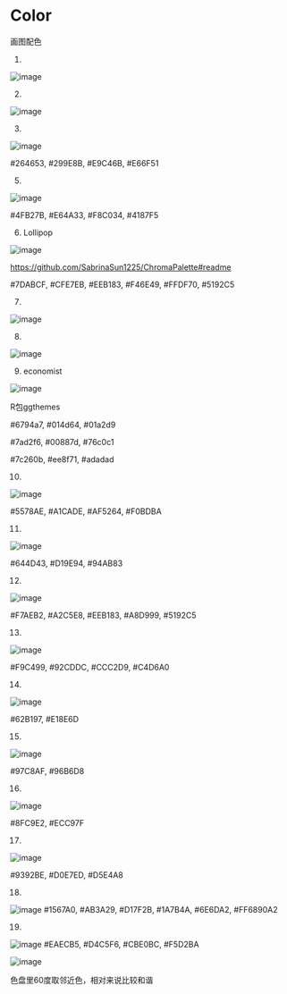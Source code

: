 # Color
画图配色

1.
![image](https://github.com/Cooper1023/Color/assets/88606843/326b391f-7e01-4865-9b31-4fa145994a65)

2. 
![image](https://github.com/Cooper1023/Color/assets/88606843/2db81292-45ec-4975-b5f7-2a69482005f0)

3. 
![image](https://github.com/Cooper1023/Color/assets/88606843/805d8443-da2e-42d8-8a3b-8d8352fec9a5)

#264653, #299E8B, #E9C46B, #E66F51

5.
![image](https://github.com/Cooper1023/Color/assets/88606843/dd5ce2d4-d612-4f45-b27b-0551a4802806)

#4FB27B, #E64A33, #F8C034, #4187F5

6. Lollipop
   
![image](https://github.com/Cooper1023/Color/assets/88606843/cb0f6230-3199-4167-9124-e1bd45bb00c8)

https://github.com/SabrinaSun1225/ChromaPalette#readme

#7DABCF, #CFE7EB, #EEB183, #F46E49, #FFDF70, #5192C5

7.
![image](https://github.com/Cooper1023/Color/assets/88606843/d382fa16-3f1c-4adb-bc57-84770fd2ca7b)

8.
![image](https://github.com/Cooper1023/Color/assets/88606843/fc85b7d0-bf40-4db1-97d6-63f83509ef41)

9. economist
    
![image](https://github.com/Cooper1023/Color/assets/88606843/e60b09d4-d172-4531-b0e9-0ac89ea82ed3)

R包ggthemes

#6794a7, #014d64, #01a2d9

#7ad2f6, #00887d, #76c0c1

#7c260b, #ee8f71, #adadad

10. 


![image](https://github.com/Cooper1023/Color/assets/88606843/d1abbf8a-5d36-4f28-8f46-f10f63716ddf)

#5578AE, #A1CADE, #AF5264, #F0BDBA

11.

![image](https://github.com/Cooper1023/Color/assets/88606843/caf68be2-5eb2-49f5-a732-8829579f93af)

#644D43, #D19E94, #94AB83

12.
![image](https://github.com/Cooper1023/Color/assets/88606843/10e75a5c-9b38-4272-b0a9-cd63446ddc59)

#F7AEB2, #A2C5E8, #EEB183, #A8D999, #5192C5

13.
![image](https://github.com/Cooper1023/Color/assets/88606843/f514ef69-2a60-4128-a552-9f5145b50259)

#F9C499, #92CDDC, #CCC2D9, #C4D6A0

14.
![image](https://github.com/Cooper1023/Color/assets/88606843/b14081eb-f5ff-4a54-b0e0-4cb41004fb04)

#62B197, #E18E6D

15.
![image](https://github.com/Cooper1023/Color/assets/88606843/053041cd-22fb-4c9a-8f60-ff73cad8a30e)

#97C8AF, #96B6D8

16.
![image](https://github.com/Cooper1023/Color/assets/88606843/5ac3efb2-4573-44ec-aace-26bfb622c879)

#8FC9E2, #ECC97F

17.
![image](https://github.com/Cooper1023/Color/assets/88606843/a171e4ef-555a-4eeb-89fd-f91677b9e441)

#9392BE, #D0E7ED, #D5E4A8

18.
![image](https://github.com/Cooper1023/Color/assets/88606843/cd16462a-c9db-4fb9-97ff-b7d75362c0f6)
#1567A0, #AB3A29, #D17F2B, #1A7B4A, #6E6DA2, #FF6890A2

19.
![image](https://github.com/Cooper1023/Color/assets/88606843/af9d61c0-0c37-4987-b068-648b4845712a)
#EAECB5, #D4C5F6, #CBE0BC, #F5D2BA



![image](https://github.com/Cooper1023/Color/assets/88606843/04c5011c-c08a-4947-bc26-e2994d2fa515)

色盘里60度取邻近色，相对来说比较和谐
